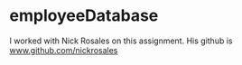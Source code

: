 # employeeDatabase

I worked with Nick Rosales on this assignment.  His github is www.github.com/nickrosales